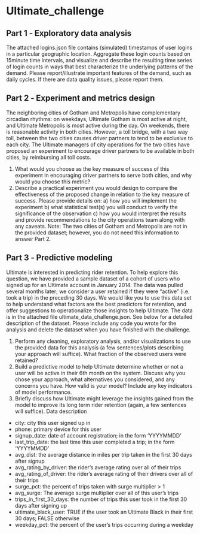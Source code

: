 # Ultimate_challenge


## Part 1 ‐ Exploratory data analysis
The attached logins.json file contains (simulated) timestamps of user logins in a particular
geographic location. Aggregate these login counts based on 15minute time intervals, and
visualize and describe the resulting time series of login counts in ways that best characterize the
underlying patterns of the demand. Please report/illustrate important features of the demand,
such as daily cycles. If there are data quality issues, please report them.

## Part 2 ‐ Experiment and metrics design
The neighboring cities of Gotham and Metropolis have complementary circadian rhythms: on
weekdays, Ultimate Gotham is most active at night, and Ultimate Metropolis is most active
during the day. On weekends, there is reasonable activity in both cities.
However, a toll bridge, with a two way toll, between the two cities causes driver partners to tend
to be exclusive to each city. The Ultimate managers of city operations for the two cities have
proposed an experiment to encourage driver partners to be available in both cities, by
reimbursing all toll costs.
1) What would you choose as the key measure of success of this experiment in
encouraging driver partners to serve both cities, and why would you choose this metric?
2) Describe a practical experiment you would design to compare the effectiveness of the
proposed change in relation to the key measure of success. Please provide details on:
a) how you will implement the experiment
b) what statistical test(s) you will conduct to verify the significance of the
observation
c) how you would interpret the results and provide recommendations to the city
operations team along with any caveats.
Note: The two cities of Gotham and Metropolis are not in the provided dataset; however, you do
not need this information to answer Part 2.

## Part 3 ‐ Predictive modeling
Ultimate is interested in predicting rider retention. To help explore this question, we have
provided a sample dataset of a cohort of users who signed up for an Ultimate account in
January 2014. The data was pulled several months later; we consider a user retained if they
were “active” (i.e. took a trip) in the preceding 30 days.
We would like you to use this data set to help understand what factors are the best predictors
for retention, and offer suggestions to operationalize those insights to help Ultimate.
The data is in the attached file ultimate_data_challenge.json. See below for a detailed
description of the dataset. Please include any code you wrote for the analysis and delete the
dataset when you have finished with the challenge.
1. Perform any cleaning, exploratory analysis, and/or visualizations to use the provided
data for this analysis (a few sentences/plots describing your approach will suffice). What
fraction of the observed users were retained?
2. Build a predictive model to help Ultimate determine whether or not a user will be active in
their 6th month on the system. Discuss why you chose your approach, what alternatives
you considered, and any concerns you have. How valid is your model? Include any key
indicators of model performance.
3. Briefly discuss how Ultimate might leverage the insights gained from the model to
improve its long term rider retention (again, a few sentences will suffice).
Data description
- city: city this user signed up in
- phone: primary device for this user
- signup_date: date of account registration; in the form ‘YYYYMMDD’
- last_trip_date: the last time this user completed a trip; in the form ‘YYYYMMDD’
- avg_dist: the average distance in miles per trip taken in the first 30 days after signup
- avg_rating_by_driver: the rider’s average rating over all of their trips
- avg_rating_of_driver: the rider’s average rating of their drivers over all of their trips
- surge_pct: the percent of trips taken with surge multiplier > 1
- avg_surge: The average surge multiplier over all of this user’s trips
- trips_in_first_30_days: the number of trips this user took in the first 30 days after signing up
- ultimate_black_user: TRUE if the user took an Ultimate Black in their first 30 days; FALSE
otherwise
- weekday_pct: the percent of the user’s trips occurring during a weekday
